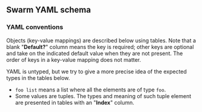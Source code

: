 ## Swarm YAML schema

### YAML conventions

Objects (key-value mappings) are described below using tables.  Note
that a blank "**Default?**" column means the key is required; other keys
are optional and take on the indicated default value when they are not
present. The order of keys in a key-value mapping does not matter.

YAML is untyped, but we try to give a more precise idea of the
expected types in the tables below.
- `foo list` means a list where all the elements are of type `foo`.
- Some values are tuples. The types and meaning of such tuple element
  are presented in tables with an "**Index**" column.

